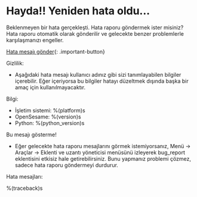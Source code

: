 # Hayda!! Yeniden hata oldu...

Beklenmeyen bir hata gerçekleşti. Hata raporu göndermek ister misiniz? Hata raporu otomatik olarak gönderilir ve gelecekte benzer problemlerle karşılaşmanızı engeller.

[Hata mesajı gönder](opensesame://event.bug_report_send){: .important-button}

Gizlilik:

- Aşağıdaki hata mesajı kullanıcı adınız gibi sizi tanımlayabilen bilgiler içerebilir. Eğer içeriyorsa bu bilgiler hatayı düzeltmek dışında başka bir amaç için kullanılmayacaktır.

Bilgi:

- İşletim sistemi: %(platform)s
- OpenSesame: %(version)s
- Python: %(python_version)s

Bu mesajı gösterme!

- Eğer gelecekte hata raporu mesajlarını görmek istemiyorsanız, Menü → Araçlar → Eklenti ve uzantı yöneticisi menüsünü izleyerek bug_report eklentisini etkisiz hale getirebilirsiniz. Bunu yapmanız problemi çözmez, sadece hata raporu göndermeyi durdurur.

Hata mesajları:

%(traceback)s
